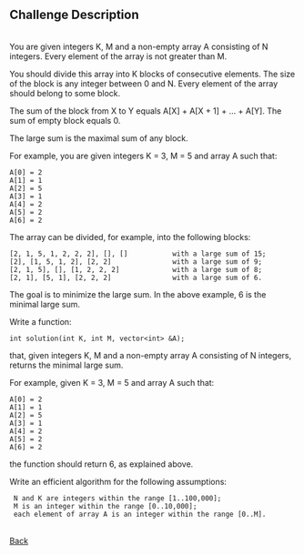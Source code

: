 ## Challenge Description

<br/>You are given integers K, M and a non-empty array A consisting of N integers. Every element of the array is not greater than M.

You should divide this array into K blocks of consecutive elements. The size of the block is any integer between 0 and N. Every element of the array should belong to some block.

The sum of the block from X to Y equals A[X] + A[X + 1] + ... + A[Y]. The sum of empty block equals 0.

The large sum is the maximal sum of any block.

For example, you are given integers K = 3, M = 5 and array A such that:

    A[0] = 2
    A[1] = 1
    A[2] = 5
    A[3] = 1
    A[4] = 2
    A[5] = 2
    A[6] = 2
    
The array can be divided, for example, into the following blocks:

    [2, 1, 5, 1, 2, 2, 2], [], []           with a large sum of 15;
    [2], [1, 5, 1, 2], [2, 2]               with a large sum of 9;
    [2, 1, 5], [], [1, 2, 2, 2]             with a large sum of 8;
    [2, 1], [5, 1], [2, 2, 2]               with a large sum of 6.

The goal is to minimize the large sum. In the above example, 6 is the minimal large sum.

Write a function:

    int solution(int K, int M, vector<int> &A);

that, given integers K, M and a non-empty array A consisting of N integers, returns the minimal large sum.

For example, given K = 3, M = 5 and array A such that:

    A[0] = 2
    A[1] = 1
    A[2] = 5
    A[3] = 1
    A[4] = 2
    A[5] = 2
    A[6] = 2

the function should return 6, as explained above.

Write an efficient algorithm for the following assumptions:

     N and K are integers within the range [1..100,000];
     M is an integer within the range [0..10,000];
     each element of array A is an integer within the range [0..M].

<br/>[Back](https://github.com/ManuCanedo/DailyCodingChallenges-Cpp) 
